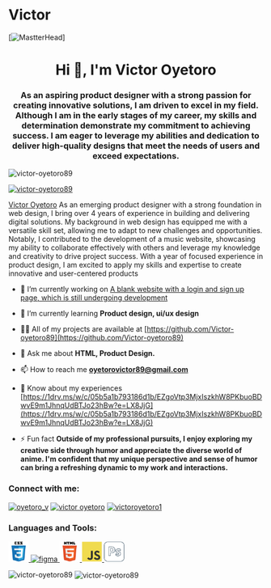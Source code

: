 # Victor

[![MastterHead](https://encrypted-tbn0.gstatic.com/images?q=tbn:ANd9GcSOXOPt1UATkt29hd_Pp06ql6rqiGj_JWCQ5Q&s)]
<h1 align="center">Hi 👋, I'm Victor Oyetoro</h1>
<h3 align="center">As an aspiring product designer with a strong passion for creating innovative solutions, I am driven to excel in my field. Although I am in the early stages of my career, my skills and determination demonstrate my commitment to achieving success. I am eager to leverage my abilities and dedication to deliver high-quality designs that meet the needs of users and exceed expectations.</h3>

<p align="left"> <img src="https://komarev.com/ghpvc/?username=victor-oyetoro89&label=Profile%20views&color=0e75b6&style=flat" alt="victor-oyetoro89" /> </p>

<p align="left"> <a href="https://github.com/ryo-ma/github-profile-trophy"><img src="https://github-profile-trophy.vercel.app/?username=victor-oyetoro89" alt="victor-oyetoro89" /></a> </p>

[Victor Oyetoro](www.linkedin.com/in/victor-oyetoro) As an emerging product designer with a strong foundation in web design, I bring over 4 years of experience in building and delivering digital solutions. My background in web design has equipped me with a versatile skill set, allowing me to adapt to new challenges and opportunities. Notably, I contributed to the development of a music website, showcasing my ability to collaborate effectively with others and leverage my knowledge and creativity to drive project success. With a year of focused experience in product design, I am excited to apply my skills and expertise to create innovative and user-centered products

- 🔭 I’m currently working on [A blank website with a login and sign up page, which is still undergoing development](https://1drv.ms/f/c/05b5a1b793186d1b/EvIWV3BSvxxMszROL_fHCFoBPmwnY10avxpN8YBNP1Epkg?e=0ad4J4)

- 🌱 I’m currently learning **Product design, ui/ux design**

- 👨‍💻 All of my projects are available at [https://github.com/Victor-oyetoro89](https://github.com/Victor-oyetoro89)

- 💬 Ask me about **HTML, Product Design.**

- 📫 How to reach me **oyetorovictor89@gmail.com**

- 📄 Know about my experiences [https://1drv.ms/w/c/05b5a1b793186d1b/EZgoVtp3MjxIszkhW8PKbuoBDwvE9m1JhnqUdBTJo23hBw?e=LX8JjG](https://1drv.ms/w/c/05b5a1b793186d1b/EZgoVtp3MjxIszkhW8PKbuoBDwvE9m1JhnqUdBTJo23hBw?e=LX8JjG)

- ⚡ Fun fact **Outside of my professional pursuits, I enjoy exploring my creative side through humor and appreciate the diverse world of anime. I'm confident that my unique perspective and sense of humor can bring a refreshing dynamic to my work and interactions.**

<h3 align="left">Connect with me:</h3>
<p align="left">
<a href="https://twitter.com/oyetoro_v" target="blank"><img align="center" src="https://raw.githubusercontent.com/rahuldkjain/github-profile-readme-generator/master/src/images/icons/Social/twitter.svg" alt="oyetoro_v" height="30" width="40" /></a>
<a href="https://linkedin.com/in/victor oyetoro" target="blank"><img align="center" src="https://raw.githubusercontent.com/rahuldkjain/github-profile-readme-generator/master/src/images/icons/Social/linked-in-alt.svg" alt="victor oyetoro" height="30" width="40" /></a>
<a href="https://instagram.com/victoroyetoro1" target="blank"><img align="center" src="https://raw.githubusercontent.com/rahuldkjain/github-profile-readme-generator/master/src/images/icons/Social/instagram.svg" alt="victoroyetoro1" height="30" width="40" /></a>
</p>

<h3 align="left">Languages and Tools:</h3>
<p align="left"> <a href="https://www.w3schools.com/css/" target="_blank" rel="noreferrer"> <img src="https://raw.githubusercontent.com/devicons/devicon/master/icons/css3/css3-original-wordmark.svg" alt="css3" width="40" height="40"/> </a> <a href="https://www.figma.com/" target="_blank" rel="noreferrer"> <img src="https://www.vectorlogo.zone/logos/figma/figma-icon.svg" alt="figma" width="40" height="40"/> </a> <a href="https://www.w3.org/html/" target="_blank" rel="noreferrer"> <img src="https://raw.githubusercontent.com/devicons/devicon/master/icons/html5/html5-original-wordmark.svg" alt="html5" width="40" height="40"/> </a> <a href="https://developer.mozilla.org/en-US/docs/Web/JavaScript" target="_blank" rel="noreferrer"> <img src="https://raw.githubusercontent.com/devicons/devicon/master/icons/javascript/javascript-original.svg" alt="javascript" width="40" height="40"/> </a> <a href="https://www.photoshop.com/en" target="_blank" rel="noreferrer"> <img src="https://raw.githubusercontent.com/devicons/devicon/master/icons/photoshop/photoshop-line.svg" alt="photoshop" width="40" height="40"/> </a> </p>

<p><img align="left" src="https://github-readme-stats.vercel.app/api/top-langs?username=victor-oyetoro89&show_icons=true&locale=en&layout=compact" alt="victor-oyetoro89" /></p>

<p>&nbsp;<img align="center" src="https://github-readme-stats.vercel.app/api?username=victor-oyetoro89&show_icons=true&locale=en" alt="victor-oyetoro89" /></p>

